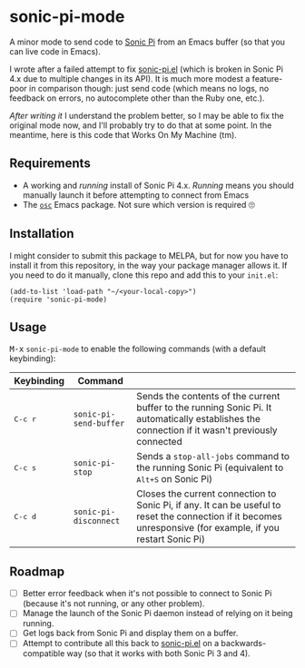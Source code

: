 # sonic-pi-mode

A minor mode to send code to [Sonic Pi](https://sonic-pi.net/) from an Emacs buffer (so that you can live code in Emacs).

I wrote after a failed attempt to fix [sonic-pi.el](https://github.com/repl-electric/sonic-pi.el) (which is broken in Sonic Pi 4.x due to multiple changes in its API). It is much more modest a feature-poor in comparison though: just send code (which means no logs, no feedback on errors, no autocomplete other than the Ruby one, etc.).

_After writing it_ I understand the problem better, so I may be able to fix the original mode now, and I'll probably try to do that at some point. In the meantime, here is this code that Works On My Machine (tm).

## Requirements

* A working and *running* install of Sonic Pi 4.x. *Running* means you should manually launch it before attempting to connect from Emacs
* The [`osc`](https://elpa.gnu.org/packages/osc.html) Emacs package. Not sure which version is required 🙄

## Installation

I might consider to submit this package to MELPA, but for now you have to install it from this repository, in the way your package manager allows it. If you need to do it manually, clone this repo and add this to your `init.el`:

```elisp
(add-to-list 'load-path "~/<your-local-copy>")
(require 'sonic-pi-mode)
```

## Usage

<kbd>M-x</kbd> `sonic-pi-mode` to enable the following commands (with a default keybinding):

| Keybinding       | Command                |                                                                                                                                                               |
|------------------|------------------------|---------------------------------------------------------------------------------------------------------------------------------------------------------------|
| <kbd>C-c r</kbd> | `sonic-pi-send-buffer` | Sends the contents of the current buffer to the running Sonic Pi. It automatically establishes the connection if it wasn't previously connected               |
| <kbd>C-c s</kbd> | `sonic-pi-stop`        | Sends a `stop-all-jobs` command to the running Sonic Pi (equivalent to <kbd>Alt+S</kbd> on Sonic Pi)                                                          |
| <kbd>C-c d</kbd> | `sonic-pi-disconnect`  | Closes the current connection to Sonic Pi, if any. It can be useful to reset the connection if it becomes unresponsive (for example, if you restart Sonic Pi) |

## Roadmap

- [ ] Better error feedback when it's not possible to connect to Sonic Pi (because it's not running, or any other problem).
- [ ] Manage the launch of the Sonic Pi daemon instead of relying on it being running.
- [ ] Get logs back from Sonic Pi and display them on a buffer.
- [ ] Attempt to contribute all this back to [sonic-pi.el](https://github.com/repl-electric/sonic-pi.el) on a backwards-compatible way (so that it works with both Sonic Pi 3 and 4).
